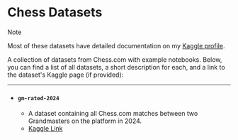 # Chess Datasets

> [!NOTE]
> Most of these datasets have detailed documentation on my [Kaggle profile](https://www.kaggle.com/ethanwitek).

A collection of datasets from Chess.com with example notebooks. Below, you can find a list of all datasets, a short description for each, and a link to the dataset's Kaggle page (if provided):

---

- #### `gm-rated-2024`
  - A dataset containing all Chess.com matches between two Grandmasters on the platform in 2024.
  - [Kaggle Link](https://www.kaggle.com/datasets/ethanwitek/chess-com-grandmaster-matches-2024)
